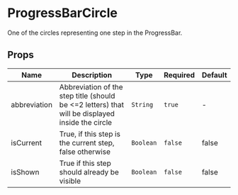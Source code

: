 # ProgressBarCircle

One of the circles representing one step in the ProgressBar.

## Props

<!-- @vuese:ProgressBarCircle:props:start -->
|Name|Description|Type|Required|Default|
|---|---|---|---|---|
|abbreviation|Abbreviation of the step title (should be <=2 letters) that will be displayed inside the circle|`String`|`true`|-|
|isCurrent|True, if this step is the current step, false otherwise|`Boolean`|`false`|false|
|isShown|True if this step should already be visible|`Boolean`|`false`|false|

<!-- @vuese:ProgressBarCircle:props:end -->


